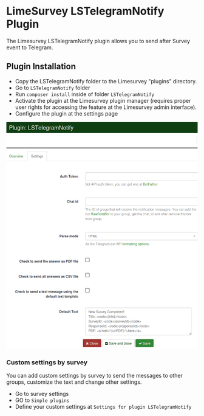 # LimeSurvey LSTelegramNotify Plugin

The Limesurvey LSTelegramNotify plugin allows you to send after Survey event to Telegram.

## Plugin Installation

- Copy the LSTelegramNotify folder to the Limesurvey "plugins" directory.
- Go to `LSTelegramNotify` folder
- Run `composer install` inside of folder `LSTelegramNotify`
- Activate the plugin at the Limesurvey plugin manager (requires proper user rights for accessing the feature at the Limesurvey admin interface).
- Configure the plugin at the settings page

<img src="img/settings.png" />

### Custom settings by survey
You can add custom settings by survey to send the messages to other groups, customize the text and change other settings.

- Go to survey settings
- GO to `Simple plugins`
- Define your custom settings at `Settings for plugin LSTelegramNotify `
